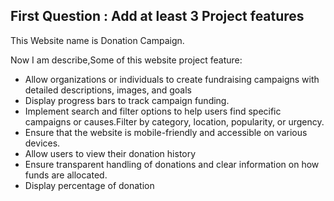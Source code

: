 ## First Question : Add at least 3 Project features

This Website name is Donation Campaign.

Now I am describe,Some of  this website project feature:

- Allow organizations or individuals to create fundraising campaigns with detailed descriptions, images, and goals 
- Display progress bars to track campaign funding.
- Implement search and filter options to help users find specific campaigns or causes.Filter by category, location, popularity, or urgency.
- Ensure that the website is mobile-friendly and accessible on various devices.
- Allow users to view their donation history
- Ensure transparent handling of donations and clear information on how funds are allocated.
- Display percentage of donation
